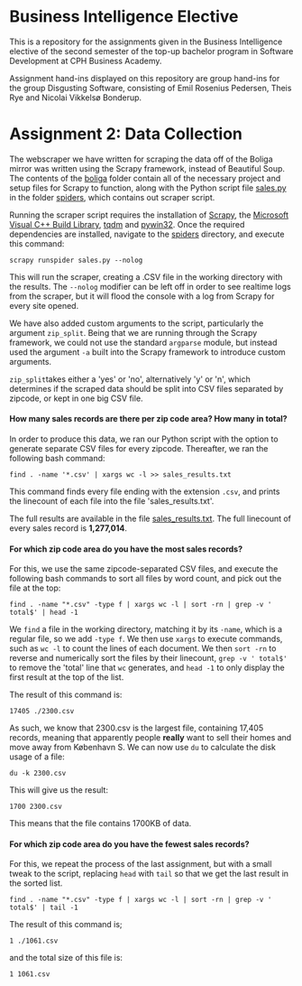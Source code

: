 # Business Intelligence Elective

This is a repository for the assignments given in the Business Intelligence elective of the second semester of the top-up bachelor program in Software Development at CPH Business Academy.

Assignment hand-ins displayed on this repository are group hand-ins for the group Disgusting Software, consisting of Emil Rosenius Pedersen, Theis Rye and Nicolai Vikkelsø Bonderup.

# Assignment 2: Data Collection

The webscraper we have written for scraping the data off of the Boliga mirror was written using the Scrapy framework, instead of Beautiful Soup. The contents of the [boliga](https://github.com/NicolaiVBonderup/BusinessIntelligenceElective/tree/master/boliga) folder contain all of the necessary project and setup files for Scrapy to function, along with the Python script file [sales.py](https://github.com/NicolaiVBonderup/BusinessIntelligenceElective/blob/master/boliga/boliga/spiders/sales.py) in the folder [spiders](https://github.com/NicolaiVBonderup/BusinessIntelligenceElective/tree/master/boliga/boliga/spiders), which contains out scraper script.

Running the scraper script requires the installation of [Scrapy](https://scrapy.org/), the [Microsoft Visual C++ Build Library](http://landinghub.visualstudio.com/visual-cpp-build-tools), [tqdm](https://github.com/tqdm/tqdm) and [pywin32](https://sourceforge.net/projects/pywin32/). Once the required dependencies are installed, navigate to the [spiders](https://github.com/NicolaiVBonderup/BusinessIntelligenceElective/tree/master/boliga/boliga/spiders) directory, and execute this command:

`scrapy runspider sales.py --nolog`

This will run the scraper, creating a .CSV file in the working directory with the results. The `--nolog` modifier can be left off in order to see realtime logs from the scraper, but it will flood the console with a log from Scrapy for every site opened.

We have also added custom arguments to the script, particularly the argument `zip_split`. Being that we are running through the Scrapy framework, we could not use the standard `argparse` module, but instead used the argument `-a` built into the Scrapy framework to introduce custom arguments.

`zip_split`takes either a 'yes' or 'no', alternatively 'y' or 'n', which determines if the scraped data should be split into CSV files separated by zipcode, or kept in one big CSV file.


#### How many sales records are there per zip code area? How many in total? 

In order to produce this data, we ran our Python script with the option to generate separate CSV files for every zipcode. Thereafter, we ran the following bash command:

`find . -name '*.csv' | xargs wc -l >> sales_results.txt`

This command finds every file ending with the extension `.csv`, and prints the linecount of each file into the file 'sales_results.txt'.

The full results are available in the file [sales_results.txt](https://github.com/NicolaiVBonderup/BusinessIntelligenceElective/blob/master/sales_results.txt). The full linecount of every sales record is **1,277,014**.


#### For which zip code area do you have the most sales records?

For this, we use the same zipcode-separated CSV files, and execute the following bash commands to sort all files by word count, and pick out the file at the top:

`find . -name "*.csv" -type f | xargs wc -l | sort -rn | grep -v ' total$' | head -1`

We `find` a file in the working directory, matching it by its `-name`, which is a regular file, so we add `-type f`. We then use `xargs` to execute commands, such as `wc -l` to count the lines of each document. We then `sort -rn` to reverse and numerically sort the files by their linecount, `grep -v ' total$'` to remove the 'total' line that `wc` generates, and `head -1` to only display the first result at the top of the list.

The result of this command is:

`17405 ./2300.csv`

As such, we know that 2300.csv is the largest file, containing 17,405 records, meaning that apparently people **really** want to sell their homes and move away from København S. We can now use `du` to calculate the disk usage of a file:

`du -k 2300.csv`

This will give us the result:

`1700 2300.csv`

This means that the file contains 1700KB of data.

#### For which zip code area do you have the fewest sales records?

For this, we repeat the process of the last assignment, but with a small tweak to the script, replacing `head` with `tail` so that we get the last result in the sorted list.

`find . -name "*.csv" -type f | xargs wc -l | sort -rn | grep -v ' total$' | tail -1`

The result of this command is;

`1 ./1061.csv`

and the total size of this file is:

`1 1061.csv`
